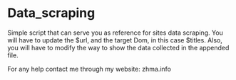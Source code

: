 # Data_scraping
Simple script that can serve you as reference for sites data scraping.
You will have to update the $url, and the target Dom, in this case $titles.
Also, you will have to modify the way to show the data collected in the appended file.


For any help contact me through my website: zhma.info
